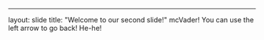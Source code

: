 ---
layout: slide
title: "Welcome to our second slide!"
mcVader!
You can use the left arrow to go back! He-he!
